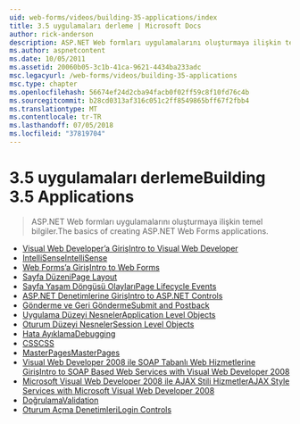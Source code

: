 ```yaml
---
uid: web-forms/videos/building-35-applications/index
title: 3.5 uygulamaları derleme | Microsoft Docs
author: rick-anderson
description: ASP.NET Web formları uygulamalarını oluşturmaya ilişkin temel bilgiler.
ms.author: aspnetcontent
ms.date: 10/05/2011
ms.assetid: 20060b05-3c1b-41ca-9621-4434ba233adc
msc.legacyurl: /web-forms/videos/building-35-applications
msc.type: chapter
ms.openlocfilehash: 56674ef24d2cba94facb0f02ff59c8f10fd76c4b
ms.sourcegitcommit: b28cd0313af316c051c2ff8549865bff67f2fbb4
ms.translationtype: MT
ms.contentlocale: tr-TR
ms.lasthandoff: 07/05/2018
ms.locfileid: "37819704"
---
```

<a name="building-35-applications"></a><span data-ttu-id="9a26d-103">3.5 uygulamaları derleme</span><span class="sxs-lookup"><span data-stu-id="9a26d-103">Building 3.5 Applications</span></span>
====================
> <span data-ttu-id="9a26d-104">ASP.NET Web formları uygulamalarını oluşturmaya ilişkin temel bilgiler.</span><span class="sxs-lookup"><span data-stu-id="9a26d-104">The basics of creating ASP.NET Web Forms applications.</span></span>


- [<span data-ttu-id="9a26d-105">Visual Web Developer’a Giriş</span><span class="sxs-lookup"><span data-stu-id="9a26d-105">Intro to Visual Web Developer</span></span>](intro-to-visual-web-developer.md)
- [<span data-ttu-id="9a26d-106">IntelliSense</span><span class="sxs-lookup"><span data-stu-id="9a26d-106">IntelliSense</span></span>](intellisense.md)
- [<span data-ttu-id="9a26d-107">Web Forms’a Giriş</span><span class="sxs-lookup"><span data-stu-id="9a26d-107">Intro to Web Forms</span></span>](intro-to-web-forms.md)
- [<span data-ttu-id="9a26d-108">Sayfa Düzeni</span><span class="sxs-lookup"><span data-stu-id="9a26d-108">Page Layout</span></span>](page-layout.md)
- [<span data-ttu-id="9a26d-109">Sayfa Yaşam Döngüsü Olayları</span><span class="sxs-lookup"><span data-stu-id="9a26d-109">Page Lifecycle Events</span></span>](page-lifecycle-events.md)
- [<span data-ttu-id="9a26d-110">ASP.NET Denetimlerine Giriş</span><span class="sxs-lookup"><span data-stu-id="9a26d-110">Intro to ASP.NET Controls</span></span>](intro-to-aspnet-controls.md)
- [<span data-ttu-id="9a26d-111">Gönderme ve Geri Gönderme</span><span class="sxs-lookup"><span data-stu-id="9a26d-111">Submit and Postback</span></span>](submit-and-postback.md)
- [<span data-ttu-id="9a26d-112">Uygulama Düzeyi Nesneler</span><span class="sxs-lookup"><span data-stu-id="9a26d-112">Application Level Objects</span></span>](application-level-objects.md)
- [<span data-ttu-id="9a26d-113">Oturum Düzeyi Nesneler</span><span class="sxs-lookup"><span data-stu-id="9a26d-113">Session Level Objects</span></span>](session-level-objects.md)
- [<span data-ttu-id="9a26d-114">Hata Ayıklama</span><span class="sxs-lookup"><span data-stu-id="9a26d-114">Debugging</span></span>](debugging.md)
- [<span data-ttu-id="9a26d-115">CSS</span><span class="sxs-lookup"><span data-stu-id="9a26d-115">CSS</span></span>](css.md)
- [<span data-ttu-id="9a26d-116">MasterPages</span><span class="sxs-lookup"><span data-stu-id="9a26d-116">MasterPages</span></span>](masterpages.md)
- [<span data-ttu-id="9a26d-117">Visual Web Developer 2008 ile SOAP Tabanlı Web Hizmetlerine Giriş</span><span class="sxs-lookup"><span data-stu-id="9a26d-117">Intro to SOAP Based Web Services with Visual Web Developer 2008</span></span>](an-introduction-to-soap-based-web-services-with-visual-web-developer-2008.md)
- [<span data-ttu-id="9a26d-118">Microsoft Visual Web Developer 2008 ile AJAX Stili Hizmetler</span><span class="sxs-lookup"><span data-stu-id="9a26d-118">AJAX Style Services with Microsoft Visual Web Developer 2008</span></span>](ajax-style-services-with-microsoft-visual-web-developer-2008.md)
- [<span data-ttu-id="9a26d-119">Doğrulama</span><span class="sxs-lookup"><span data-stu-id="9a26d-119">Validation</span></span>](validation.md)
- [<span data-ttu-id="9a26d-120">Oturum Açma Denetimleri</span><span class="sxs-lookup"><span data-stu-id="9a26d-120">Login Controls</span></span>](login-controls.md)
